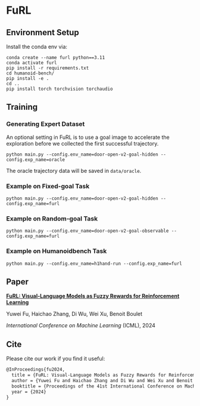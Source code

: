 # FuRL

## Environment Setup

Install the conda env via:

```shell
conda create --name furl python==3.11
conda activate furl
pip install -r requirements.txt
cd humanoid-bench/ 
pip install -e .
cd ..
pip install torch torchvision torchaudio
```

## Training

### Generating Expert Dataset

An optional setting in FuRL is to use a goal image to accelerate the exploration before we collected the first successful trajectory.

```script
python main.py --config.env_name=door-open-v2-goal-hidden --config.exp_name=oracle
```

The oracle trajectory data will be saved in `data/oracle`.

### Example on Fixed-goal Task

```
python main.py --config.env_name=door-open-v2-goal-hidden --config.exp_name=furl
```

### Example on Random-goal Task

```
python main.py --config.env_name=door-open-v2-goal-observable --config.exp_name=furl
```

### Example on Humanoidbench Task

```
python main.py --config.env_name=h1hand-run --config.exp_name=furl
```

## Paper

[**FuRL: Visual-Language Models as Fuzzy Rewards for Reinforcement Learning**](https://arxiv.org/pdf/2406.00645)

Yuwei Fu, Haichao Zhang, Di Wu, Wei Xu, Benoit Boulet

*International Conference on Machine Learning* (ICML), 2024

## Cite

Please cite our work if you find it useful:

```txt
@InProceedings{fu2024,
  title = {FuRL: Visual-Language Models as Fuzzy Rewards for Reinforcement Learning},
  author = {Yuwei Fu and Haichao Zhang and Di Wu and Wei Xu and Benoit Boulet},
  booktitle = {Proceedings of the 41st International Conference on Machine Learning},
  year = {2024}
}
```
